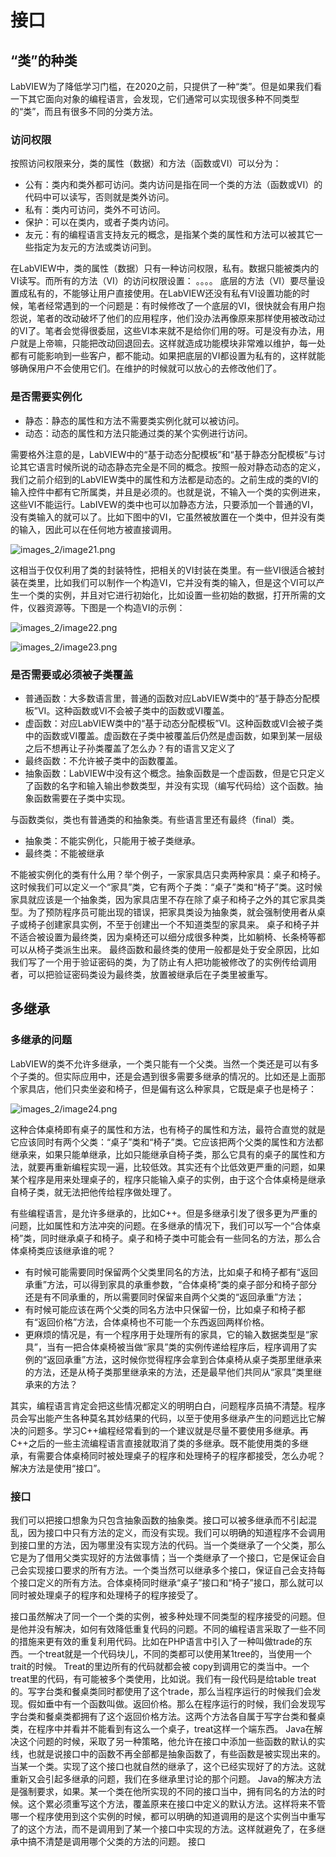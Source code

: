 # 接口

## “类”的种类

LabVIEW为了降低学习门槛，在2020之前，只提供了一种“类”。但是如果我们看一下其它面向对象的编程语言，会发现，它们通常可以实现很多种不同类型的“类”，而且有很多不同的分类方法。

### 访问权限

按照访问权限来分，类的属性（数据）和方法（函数或VI）可以分为：

* 公有：类内和类外都可访问。类内访问是指在同一个类的方法（函数或VI）的代码中可以读写，否则就是类外访问。
* 私有：类内可访问，类外不可访问。
* 保护：可以在类内，或者子类内访问。
* 友元：有的编程语言支持友元的概念，是指某个类的属性和方法可以被其它一些指定为友元的方法或类访问到。

在LabVIEW中，类的属性（数据）只有一种访问权限，私有。数据只能被类内的VI读写。而所有的方法（VI）的访问权限设置：
。。。。
底层的方法（VI）要尽量设置成私有的，不能够让用户直接使用。在LabVIEW还没有私有VI设置功能的时候，笔者经常遇到的一个问题是：有时候修改了一个底层的VI，很快就会有用户抱怨说，笔者的改动破坏了他们的应用程序，他们没办法再像原来那样使用被改动过的VI了。笔者会觉得很委屈，这些VI本来就不是给你们用的呀。可是没有办法，用户就是上帝嘛，只能把改动回退回去。这样就造成功能模块非常难以维护，每一处都有可能影响到一些客户，都不能动。如果把底层的VI都设置为私有的，这样就能够确保用户不会使用它们。在维护的时候就可以放心的去修改他们了。

### 是否需要实例化

* 静态：静态的属性和方法不需要类实例化就可以被访问。
* 动态：动态的属性和方法只能通过类的某个实例进行访问。

需要格外注意的是，LabVIEW中的“基于动态分配模板”和“基于静态分配模板”与讨论其它语言时候所说的动态静态完全是不同的概念。按照一般对静态动态的定义，我们之前介绍到的LabVIEW类中的属性和方法都是动态的。之前生成的类的VI的输入控件中都有它所属类，并且是必须的。也就是说，不输入一个类的实例进来，这些VI不能运行。LabIVEW的类中也可以加静态方法，只要添加一个普通的VI，没有类输入的就可以了。比如下图中的VI，它虽然被放置在一个类中，但并没有类的输入，因此可以在任何地方被直接调用。

![images_2/image21.png](images_2/image21.png "不需要类实例即可被调用的VI")

这相当于仅仅利用了类的封装特性，把相关的VI封装在类里。有一些VI很适合被封装在类里，比如我们可以制作一个构造VI，它并没有类的输入，但是这个VI可以产生一个类的实例，并且对它进行初始化，比如设置一些初始的数据，打开所需的文件，仪器资源等。下图是一个构造VI的示例：

![images_2/image22.png](images_2/image22.png "一个构造VI的前面板")

![images_2/image23.png](images_2/image23.png "一个构造VI的程序框图")

### 是否需要或必须被子类覆盖

* 普通函数：大多数语言里，普通的函数对应LabVIEW类中的“基于静态分配模板”VI。这种函数或VI不会被子类中的函数或VI覆盖。
* 虚函数：对应LabVIEW类中的“基于动态分配模板”VI。这种函数或VI会被子类中的函数或VI覆盖。虚函数在子类中被覆盖后仍然是虚函数，如果到某一层级之后不想再让子孙类覆盖了怎么办？有的语言又定义了
* 最终函数：不允许被子类中的函数覆盖。
* 抽象函数：LabVIEW中没有这个概念。抽象函数是一个虚函数，但是它只定义了函数的名字和输入输出参数类型，并没有实现（编写代码给）这个函数。抽象函数需要在子类中实现。

与函数类似，类也有普通类的和抽象类。有些语言里还有最终（final）类。
* 抽象类：不能实例化，只能用于被子类继承。
* 最终类：不能被继承

不能被实例化的类有什么用？举个例子，一家家具店只卖两种家具：桌子和椅子。这时候我们可以定义一个“家具”类，它有两个子类：“桌子”类和“椅子”类。这时候家具就应该是一个抽象类，因为家具店里不存在除了桌子和椅子之外的其它家具类型。为了预防程序员可能出现的错误，把家具类设为抽象类，就会强制使用者从桌子或椅子创建家具实例，不至于创建出一个不知道类型的家具来。
桌子和椅子并不适合被设置为最终类，因为桌椅还可以细分成很多种类，比如躺椅、长条椅等都可以从椅子类派生出来。
最终函数和最终类的使用一般都是处于安全原因，比如我们写了一个用于验证密码的类，为了防止有人把功能被修改了的实例传给调用者，可以把验证密码类设为最终类，放置被继承后在子类里被重写。

## 多继承

### 多继承的问题
LabVIEW的类不允许多继承，一个类只能有一个父类。当然一个类还是可以有多个子类的。但实际应用中，还是会遇到很多需要多继承的情况的。比如还是上面那个家具店，他们只卖坐姿和椅子，但是偏有这么种家具，它既是桌子也是椅子：

![images_2/image24.png](images_2/image24.png "合体桌椅")

这种合体桌椅即有桌子的属性和方法，也有椅子的属性和方法，最符合直觉的就是它应该同时有两个父类：“桌子”类和“椅子”类。它应该把两个父类的属性和方法都继承来，如果只能单继承，比如只能继承自椅子类，那么它具有的桌子的属性和方法，就要再重新编程实现一遍，比较低效。其实还有个比低效更严重的问题，如果某个程序是用来处理桌子的，程序只能输入桌子的实例，由于这个合体桌椅是继承自椅子类，就无法把他传给程序做处理了。

有些编程语言，是允许多继承的，比如C++。但是多继承引发了很多更为严重的问题，比如属性和方法冲突的问题。在多继承的情况下，我们可以写一个“合体桌椅”类，同时继承桌子和椅子。桌子和椅子类中可能会有一些同名的方法，那么合体桌椅类应该继承谁的呢？
* 有时候可能需要同时保留两个父类里同名的方法，比如桌子和椅子都有“返回承重”方法，可以得到家具的承重参数，“合体桌椅”类的桌子部分和椅子部分还是有不同承重的，所以需要同时保留来自两个父类的“返回承重”方法；
* 有时候可能应该在两个父类的同名方法中只保留一份，比如桌子和椅子都有“返回价格”方法，合体桌椅也不可能一个东西返回两样价格。
* 更麻烦的情况是，有一个程序用于处理所有的家具，它的输入数据类型是“家具”，当有一把合体桌椅被当做“家具”类的实例传递给程序后，程序调用了实例的“返回承重”方法，这时候你觉得程序会拿到合体桌椅从桌子类那里继承来的方法，还是从椅子类那里继承来的方法，还是最早他们共同从“家具”类里继承来的方法？

其实，编程语言肯定会把这些情况都定义的明明白白，问题程序员搞不清楚。程序员会写出能产生各种莫名其妙结果的代码，以至于使用多继承产生的问题远比它解决的问题多。学习C++编程经常看到的一个建议就是尽量不要使用多继承。再C++之后的一些主流编程语言直接就取消了类的多继承。既不能使用类的多继承，有需要合体桌椅同时被处理桌子的程序和处理椅子的程序都接受，怎么办呢？解决方法是使用“接口”。

### 接口

我们可以把接口想象为只包含抽象函数的抽象类。接口可以被多继承而不引起混乱，因为接口中只有方法的定义，而没有实现。我们可以明确的知道程序不会调用到接口里的方法，因为哪里没有实现方法的代码。当一个类继承了一个父类，那么它是为了借用父类实现好的方法做事情；当一个类继承了一个接口，它是保证会自己会实现接口要求的所有方法。一个类当然可以继承多个接口，保证自己会支持每个接口定义的所有方法。合体桌椅同时继承“桌子”接口和“椅子”接口，那么就可以同时被处理桌子的程序和处理椅子的程序接受了。

接口虽然解决了同一个一个类的实例，被多种处理不同类型的程序接受的问题。但是他并没有解决，如何有效降低重复代码的问题。不同的编程语言采取了一些不同的措施来更有效的重复利用代码。比如在PHP语言中引入了一种叫做trade的东西。一个treat就是一个代码块儿，不同的类都可以使用某1tree的，当使用一个trait的时候。 Treat的里边所有的代码就都会被 copy到调用它的类当中。一个treat里的代码，有可能被多个类使用，比如说。我们有一段代码是给table treat的。写字台类和餐桌类同时都使用了这个trade，那么当程序运行的时候我们会发现。假如垂中有一个函数叫做。返回价格。那么在程序运行的时候，我们会发现写字台类和餐桌类都拥有了这个返回价格方法。这两个方法各自属于写字台类和餐桌类，在程序中并看并不能看到有这么一个桌子，treat这样一个端东西。
 Java在解决这个问题的时候，采取了另一种策略，他允许在接口中添加一些函数的默认的实线，也就是说接口中的函数不再全部都是抽象函数了，有些函数是被实现出来的。当某一个类。实现了这个接口也就自然的继承了，这个已经实现好了的方法。这就重新又会引起多继承的问题，我们在多继承里讨论的那个问题。
 Java的解决方法是强制要求，如果。某一个类在他所实现的不同的接口当中，拥有同名的方法的时候。这个累必须重写这个方法，覆盖原来在接口中定义的默认方法。这样将来不管哪一个程序使用到这个实例的时候，都可以明确的知道调用的是这个实例当中重写了的这个方法，而不是调用到了某一个接口中实现的方法。这样就避免了，在多继承中搞不清楚是调用哪个父类的方法的问题。
接口
